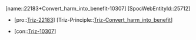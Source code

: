 ﻿---
type: TrizContradiction
aliases:
- 22183+Convert_harm_into_benefit-10307
license: CC BY-SA 4.0
copyright: https://github.com/SpocWeb
IsDeleted: false
IsReadOnly: false
Confidential: public
tags: 
- Triz/Contradiction
---
[name::22183+Convert_harm_into_benefit-10307]
[SpocWebEntityId::25712]
+ [pro::[Triz-22183](Triz-22183)]
[Triz-Principle::[Triz-Convert_harm_into_benefit](tech/Triz/Principle/Triz-Convert_harm_into_benefit.md)]
- [con::[Triz-10307](Triz-10307)]

